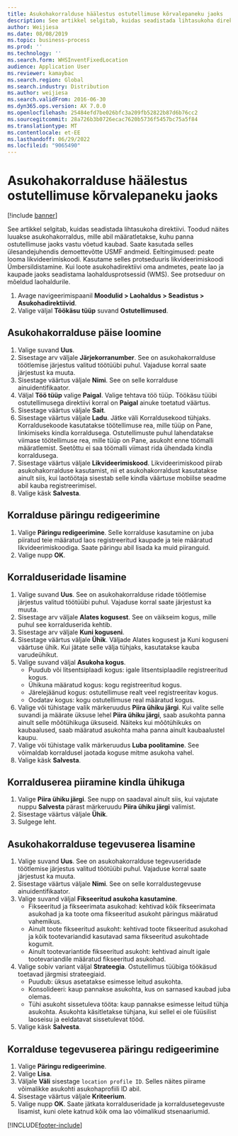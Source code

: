 ```yaml
---
title: Asukohakorralduse häälestus ostutellimuse kõrvalepaneku jaoks
description: See artikkel selgitab, kuidas seadistada lihtasukoha direktiivi.
author: Weijiesa
ms.date: 08/08/2019
ms.topic: business-process
ms.prod: ''
ms.technology: ''
ms.search.form: WHSInventFixedLocation
audience: Application User
ms.reviewer: kamaybac
ms.search.region: Global
ms.search.industry: Distribution
ms.author: weijiesa
ms.search.validFrom: 2016-06-30
ms.dyn365.ops.version: AX 7.0.0
ms.openlocfilehash: 25484efd7be026bfc3a209fb52822b87d6b76cc2
ms.sourcegitcommit: 28a726b3b0726ecac7620b5736f5457bc75a5f84
ms.translationtype: MT
ms.contentlocale: et-EE
ms.lasthandoff: 06/29/2022
ms.locfileid: "9065490"
---
```

# <a name="set-up-a-location-directive-for-purchase-order-put-away"></a>Asukohakorralduse häälestus ostutellimuse kõrvalepaneku jaoks

[!include [banner](../../includes/banner.md)]

See artikkel selgitab, kuidas seadistada lihtasukoha direktiivi. Toodud näites luuakse asukohakorraldus, mille abil määratletakse, kuhu panna ostutellimuse jaoks vastu võetud kaubad. Saate kasutada selles ülesandejuhendis demoettevõtte USMF andmeid. Eeltingimused: peate looma likvideerimiskoodi. Kasutame selles protseduuris likvideerimiskoodi Ümbersildistamine. Kui loote asukohadirektiivi oma andmetes, peate lao ja kaupade jaoks seadistama laohaldusprotsessid (WMS). See protseduur on mõeldud laohaldurile.

1. Avage navigeerimispaanil **Moodulid > Laohaldus > Seadistus > Asukohadirektiivid**.
2. Valige väljal **Töökäsu tüüp** suvand **Ostutellimused**.

## <a name="create-a-location-directive-header"></a>Asukohakorralduse päise loomine
1. Valige suvand **Uus**.
2. Sisestage arv väljale **Järjekorranumber**. See on asukohakorralduse töötlemise järjestus valitud töötüübi puhul. Vajaduse korral saate järjestust ka muuta.  
3. Sisestage väärtus väljale **Nimi**. See on selle korralduse ainuidentifikaator.  
4. Väljal **Töö tüüp** valige **Paigal**. Valige tehtava töö tüüp. Töökäsu tüübi ostutellimusega direktiivi korral on **Paigal** ainuke toetatud väärtus.  
5. Sisestage väärtus väljale **Sait**.
6. Sisestage väärtus väljale **Ladu**. Jätke väli Korraldusekood tühjaks.  Korraldusekoode kasutatakse töötellimuse rea, mille tüüp on Pane, linkimiseks kindla korraldusega. Ostutellimuste puhul lahendatakse viimase töötellimuse rea, mille tüüp on Pane, asukoht enne töömalli määratlemist. Seetõttu ei saa töömalli viimast rida ühendada kindla korraldusega.   
7. Sisestage väärtus väljale **Likvideerimiskood**. Likvideerimiskood piirab asukohakorralduse kasutamist, nii et asukohakorraldust kasutatakse ainult siis, kui laotöötaja sisestab selle kindla väärtuse mobiilse seadme abil kauba registreerimisel.  
8. Valige käsk **Salvesta**.

## <a name="edit-the-query-for-directive"></a>Korralduse päringu redigeerimine
1. Valige **Päringu redigeerimine**. Selle korralduse kasutamine on juba piiratud teie määratud laos registreeritud kaupade ja teie määratud likvideerimiskoodiga. Saate päringu abil lisada ka muid piiranguid.  
2. Valige nupp **OK**.

## <a name="add-directive-lines"></a>Korralduseridade lisamine
1. Valige suvand **Uus**. See on asukohakorralduse ridade töötlemise järjestus valitud töötüübi puhul. Vajaduse korral saate järjestust ka muuta.  
2. Sisestage arv väljale **Alates kogusest**. See on väikseim kogus, mille puhul see korralduserida kehtib.  
3. Sisestage arv väljale **Kuni koguseni**.
4. Sisestage väärtus väljale **Ühik**. Väljade Alates kogusest ja Kuni koguseni väärtuse ühik. Kui jätate selle välja tühjaks, kasutatakse kauba varudeühikut.  
5. Valige suvand väljal **Asukoha kogus**.
    - Puudub või litsentsiplaadi kogus: igale litsentsiplaadile registreeritud kogus.  
    - Ühikuna määratud kogus: kogu registreeritud kogus.  
    - Järelejäänud kogus: ostutellimuse realt veel registreeritav kogus.  
    - Oodatav kogus: kogu ostutellimuse real määratud kogus.  
6. Valige või tühistage valik märkeruudus **Piira ühiku järgi**. Kui valite selle suvandi ja määrate üksuse lehel **Piira ühiku järgi**, saab asukohta panna ainult selle mõõtühikuga üksuseid. Näiteks kui mõõtühikuks on kaubaalused, saab määratud asukohta maha panna ainult kaubaalustel kaupu.  
7. Valige või tühistage valik märkeruudus **Luba poolitamine**. See võimaldab korraldusel jaotada koguse mitme asukoha vahel.  
8. Valige käsk **Salvesta**.

## <a name="restrict-the-directive-line-to-a-specific-unit"></a>Korralduserea piiramine kindla ühikuga
1. Valige **Piira ühiku järgi**. See nupp on saadaval ainult siis, kui vajutate nuppu **Salvesta** pärast märkeruudu **Piira ühiku järgi** valimist.  
2. Sisestage väärtus väljale **Ühik**.
3. Sulgege leht.

## <a name="add-a-location-directive-action-line"></a>Asukohakorralduse tegevuserea lisamine
1. Valige suvand **Uus**. See on asukohakorralduse tegevuseridade töötlemise järjestus valitud töötüübi puhul. Vajaduse korral saate järjestust ka muuta.  
2. Sisestage väärtus väljale **Nimi**. See on selle korraldustegevuse ainuidentifikaator.  
3. Valige suvand väljal **Fikseeritud asukoha kasutamine**.
    - Fikseeritud ja fikseerimata asukohad: kehtivad kõik fikseerimata asukohad ja ka toote oma fikseeritud asukoht päringus määratud vahemikus.  
    - Ainult toote fikseeritud asukoht: kehtivad toote fikseeritud asukohad ja kõik tootevariandid kasutavad sama fikseeritud asukohtade kogumit.  
    - Ainult tootevariantide fikseeritud asukoht: kehtivad ainult igale tootevariandile määratud fikseeritud asukohad.  
4. Valige sobiv variant väljal **Strateegia**. Ostutellimus tüübiga töökäsud toetavad järgmisi strateegiaid. 
    - Puudub: üksus asetatakse esimesse leitud asukohta.  
    - Konsolideeri: kaup pannakse asukohta, kus on sarnased kaubad juba olemas.  
    - Tühi asukoht sissetuleva tööta: kaup pannakse esimesse leitud tühja asukohta. Asukohta käsitletakse tühjana, kui sellel ei ole füüsilist laoseisu ja eeldatavat sissetulevat tööd.  
5. Valige käsk **Salvesta**.

## <a name="edit-the-query-for-directive-action-line"></a>Korralduse tegevuserea päringu redigeerimine
1. Valige **Päringu redigeerimine**.
2. Valige **Lisa**.
3. Väljale **Väli** sisestage `location profile ID`. Selles näites piirame võimalikke asukohti asukohaprofiili ID abil.  
4. Sisestage väärtus väljale **Kriteerium**.
5. Valige nupp **OK**. Saate jätkata korralduseridade ja korraldusetegevuste lisamist, kuni olete katnud kõik oma lao võimalikud stsenaariumid.  



[!INCLUDE[footer-include](../../../includes/footer-banner.md)]